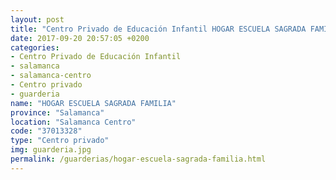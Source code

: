 ```yaml
---
layout: post
title: "Centro Privado de Educación Infantil HOGAR ESCUELA SAGRADA FAMILIA"
date: 2017-09-20 20:57:05 +0200
categories:
- Centro Privado de Educación Infantil
- salamanca
- salamanca-centro
- Centro privado
- guarderia
name: "HOGAR ESCUELA SAGRADA FAMILIA"
province: "Salamanca"
location: "Salamanca Centro"
code: "37013328"
type: "Centro privado"
img: guarderia.jpg
permalink: /guarderias/hogar-escuela-sagrada-familia.html
---
```

